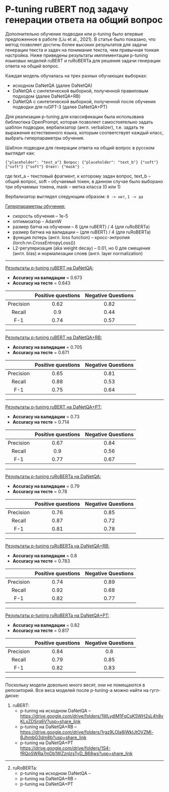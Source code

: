 # P-tuning ruBERT под задачу генерации ответа на общий вопрос


Дополнительно обучение подводки или p-tuning было впервые предложенное в работе (Liu et al., 2021). В статье было показано, что метод позволяет достичь более высоких результатов для задачи генерации текста и задач на понимание текста, чем привычная тонкая настройка. Ниже приведены результаты имплементации p-tuning языковых моделей ruBERT и ruRoBERTa для решения задачи генерации ответа на общий вопрос.  

Каждая модель обучалась на трех разных обучающих выборках: 
* исходном DaNetQA (далее DaNetQA)
* DaNetQA с синтетической выборкой, полученной правиловым подходом (далее DaNetQA+RB)
* DaNetQA с синтетической выборкой, полученной после обучения подводки для ruGPT-3 (далее DaNetQA+PT)


Для реализации p-tuning для классификации была использвана библиотека OpenPrompt, которая позволяет самостоятельно задать шаблон подводки, вербализатор (англ. verbalizer), т.е. задать те выражения естественного языка, которым соответствует каждый класс, выбрать гиперпараметры обучения. 

Шаблон подводки для генерации ответа на общий вопрос в русском выглядит как: 

`{"placeholder": "text_a"} Вопрос: {"placeholder": "text_b"} {"soft"} {"soft"} {"soft"} Ответ: {"mask"} .`

где text_a – текстовый фрагмент, к которому задан вопрос, text_b – общий вопрос, soft – обучаемый токен, в данном случае было выборано три обучаемых токена, mask – метка класса (0 или 1)
    
Вербализатор выглядел следующим образом: 
`0 -> нет`, `1 -> да`

<ins>Гиперпараметры обучения:</ins> 
* скорость обучения – 1e-5
* оптимизатор – AdamW
* размер батча на обучении – 8 (для ruBERT) / 4 (для ruRoBERTa)
* размер батчка на валидации – (для ruBERT) / 4 (для ruRoBERTa)
* функция потерь (англ. loss function) – кросс-энтропия (torch.nn.CrossEntropyLoss())
* L2-регуляризация (aka weight decay) – 0.01, но 0 для смещения (англ. bias) и нормализации слоев (англ. layer normalization)

---

<ins>Результаты p-tuning ruBERT на DaNetQA:</ins>
* **Accuracy на валидации** = 0.673
* **Accuracy на тесте** = 0.643

|   | **Positive questions**  | **Negative Questions** |
|:-------------:|:-------------:|:-------------:
|Precision| 0.62 |  0.82 |
|Recall| 0.9  | 0.44 |
|F-1| 0.74 |  0.57 |

---

<ins>Результаты p-tuning ruBERT на DaNetQA+RB:</ins>
* **Accuracy на валидации** = 0.705
* **Accuracy на тесте** = 0.671

|   | **Positive questions**  | **Negative Questions** |
|:-------------:|:-------------:|:-------------:
|Precision| 0.65  | 0.81  |
|Recall| 0.88  | 0.53 |
|F-1|0.75  | 0.64  |

---

<ins>Результаты p-tuning ruBERT на DaNetQA+PT:</ins>
* **Accuracy на валидации** = 0.73
* **Accuracy на тесте** = 0.714

|   | **Positive questions**  | **Negative Questions** |
|:-------------:|:-------------:|:-------------:
|Precision| 0.67  | 0.84  |
|Recall| 0.9  | 0.56 |
|F-1| 0.77  | 0.67  |

---

<ins>Результаты p-tuning ruRoBERTa на DaNetQA:</ins>
* **Accuracy на валидации** = 0.79
* **Accuracy на тесте** = 0.78

|   | **Positive questions**  | **Negative Questions** |
|:-------------:|:-------------:|:-------------:
|Precision| 0.76  | 0.85  |
|Recall| 0.87  | 0.72 |
|F-1| 0.81  | 0.78  |

---

<ins>Результаты p-tuning ruRoBERTa на DaNetQA+RB:</ins>
* **Accuracy на валидации** = 0.8
* **Accuracy на тесте** = 0.783

|   | **Positive questions**  | **Negative Questions** |
|:-------------:|:-------------:|:-------------:
|Precision| 0.74  | 0.89  |
|Recall| 0.92  | 0.68 |
|F-1| 0.82  | 0.77  |

---

<ins>Результаты p-tuning ruRoBERTa на DaNetQA+PT:</ins>
* **Accuracy на валидации** = 0.82
* **Accuracy на тесте** = 0.817

|   | **Positive questions**  | **Negative Questions** |
|:-------------:|:-------------:|:-------------:
|Precision| 0.84  | 0.8  |
|Recall| 0.79  | 0.85 |
|F-1| 0.82  | 0.83  |

---
Поскольку модели довольно много весят, они не помещаются в репозиторий. Все веса моделей после p-tuning-а можно найти на гугл-диске: 
1. ruBERT:
    * p-tuning на исходном DaNetQA – https://drive.google.com/drive/folders/1WLydIM1FqCsK5WH2sL4h8vKLxZDSrq6V?usp=share_link
    * p-tuning на DaNetQA+RB – https://drive.google.com/drive/folders/1rgz9LOla8iWkIJtOVZMl-BJhmbG3dm8b?usp=share_link
    * p-tuning на DaNetQA+PT  https://drive.google.com/drive/folders/1S4-fRQoSWRa7mDb1WZznlzsTyD_B68ws?usp=share_link
--- 
2. ruRoBERTa: 
    * p-tuning на исходном DaNetQA – 
    * p-tuning на DaNetQA+RB – 
    * p-tuning на DaNetQA+PT  

